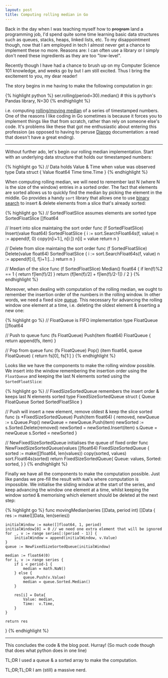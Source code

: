 ```yaml
---
layout: post
title: Computing rolling median in Go
---
```


Back in the day when I was teaching myself how to ~~program~~ land a programming
job, I'd spend quite some time learning basic data structures such as queues,
stacks, heaps, linked lists, etc. To my disappointment though, now that I am
employed in tech I almost never get a chance to implement these no more.
Reasons are: I can often use a library or I simply don't need these ingredients
as they are too "low-level".

Recently though I have had a chance to brush up on my Computer Science 101
knowledge, and weeks go by but I am still excited. Thus I bring the
excitement to you, my dear reader!

The story begins in me having to make the following computation in go:

{% highlight python %}
ser.rolling(period=30).median() # this is python's Pandas library, N=30
{% endhighlight %}

i.e. computing [rolling/moving median][ma] of a series of timestamped numbers.
One of the reasons I like coding in Go sometimes is because it forces you to
implement things like that from scratch, rather than rely on someone else's
code. It's problems like these that got me enthusiastic about entering this
profession (as opposed to having to peruse [Django][django] documentation: a read that
doesn't have a great ending).

----

Without further ado, let's begin our rolling median implementation. Start with
an underlying data structure that holds our timestamped numbers:

{% highlight go %}
// Data holds Value & Time when value was observed
type Data struct {
	Value float64
	Time  time.Time
}
{% endhighlight %}

When computing rolling median, we will need to remember last N (where N is the
size of the window) entries in a sorted order. The fact that elements are
sorted allows us to quickly find the median by picking the element in the
middle. Go provides a handy `sort` library that allows one to use [binary search][binsearch]
to insert & delete elements from a slice that's already sorted:

{% highlight go %}
// SortedFloatSlice assumes elements are sorted
type SortedFloatSlice []float64

// Insert into slice maintaing the sort order
func (f SortedFloatSlice) Insert(value float64) SortedFloatSlice {
	i := sort.SearchFloat64s(f, value)
	n := append(f, 0)
	copy(n[i+1:], n[i:])
	n[i] = value
	return n
}

// Delete from slice maintaing the sort order
func (f SortedFloatSlice) Delete(value float64) SortedFloatSlice {
	i := sort.SearchFloat64s(f, value)
	n := append(f[:i], f[i+1:]...)
	return n
}

// Median of the slice
func (f SortedFloatSlice) Median() float64 {
	if len(f)%2 == 1 {
		return f[len(f)/2]
	}
	return (f[len(f)/2] + f[len(f)/2-1]) / 2
}
{% endhighlight %}

Moreover, when dealing with computation of the rolling median, we ought to remember
the insertion order of the numbers in the rolling window. In other words, we
need a fixed size [queue][queue]. This necessary for advancing the rolling
window one element at a time, i.e. deleting the oldest element & inserting a
new one:

{% highlight go %}
// FloatQueue is FIFO implementation
type FloatQueue []float64

// Push to queue
func (fs FloatQueue) Push(item float64) FloatQueue {
	return append(fs, item)
}

// Pop from queue
func (fs FloatQueue) Pop() (item float64, queue FloatQueue) {
	return fs[0], fs[1:]
}
{% endhighlight %}

Looks like we have the components to make the rolling window possible. We
insert into the window remembering the insertion order using the `FloatQueue`
and keeping the last N elements sorted using the `SortedFloatSlice`:

{% highlight go %}
// FixedSizeSortedQueue remembers the insert order & keeps last N elements sorted
type FixedSizeSortedQueue struct {
	Queue  FloatQueue
	Sorted SortedFloatSlice
}

// Push will insert a new element, remove oldest & keep the slice sorted
func (s *FixedSizeSortedQueue) Push(item float64) {
	removed, newQueue := s.Queue.Pop()
	newQueue = newQueue.Push(item)
	newSorted := s.Sorted.Delete(removed)
	newSorted = newSorted.Insert(item)
	s.Queue = newQueue
	s.Sorted = newSorted
}

// NewFixedSizeSortedQueue initialises the queue of fixed order
func NewFixedSizeSortedQueue(values []float64) FixedSizeSortedQueue {
	sorted := make([]float64, len(values))
	copy(sorted, values)
	sort.Float64s(sorted)
	return FixedSizeSortedQueue{
		Queue:  values,
		Sorted: sorted,
	}
}
{% endhighlight %}

Finally we have all the components to make the computation possible. Just like
pandas we pre-fill the result with `NaN`'s where computation is impossible. We
initialise the sliding window at the start of the series, and keep advancing
the window one element at a time, whilst keeping the window sorted & memorising
which element should be deleted at the next step:

{% highlight go %}
func movingMedian(series []Data, period int) []Data {
	res := make([]Data, len(series))

	initialWindow := make([]float64, 1, period)
	initialWindow[0] = 0 // we need one extra element that will be ignored
	for _, v := range series[:(period - 1)] {
		initialWindow = append(initialWindow, v.Value)
	}
	queue := NewFixedSizeSortedQueue(initialWindow)

	median := float64(0)
	for i, v := range series {
		if i < period-1 {
			median = math.NaN()
		} else {
			queue.Push(v.Value)
			median = queue.Sorted.Median()
		}

		res[i] = Data{
			Value: median,
			Time:  v.Time,
		}
	}

	return res
}
{% endhighlight %}


---

This concludes the code & the blog post. Hurray! (So much code though that does
what python does in one line)

TL;DR I used a queue & a sorted array to make the computation.

TL;DR;TL;DR I am (still) a massive nerd.


[ma]: https://en.wikipedia.org/wiki/Moving_average
[queue]: https://en.wikipedia.org/wiki/Queue_(abstract_data_type)
[django]: https://www.djangoproject.com/
[binsearch]: https://en.wikipedia.org/wiki/Binary_search_algorithm
